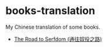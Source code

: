 # books-translation

My Chinese translation of some books.

- [The Road to Serfdom (通往奴役之路)](./the-road-to-serfdom.md)
